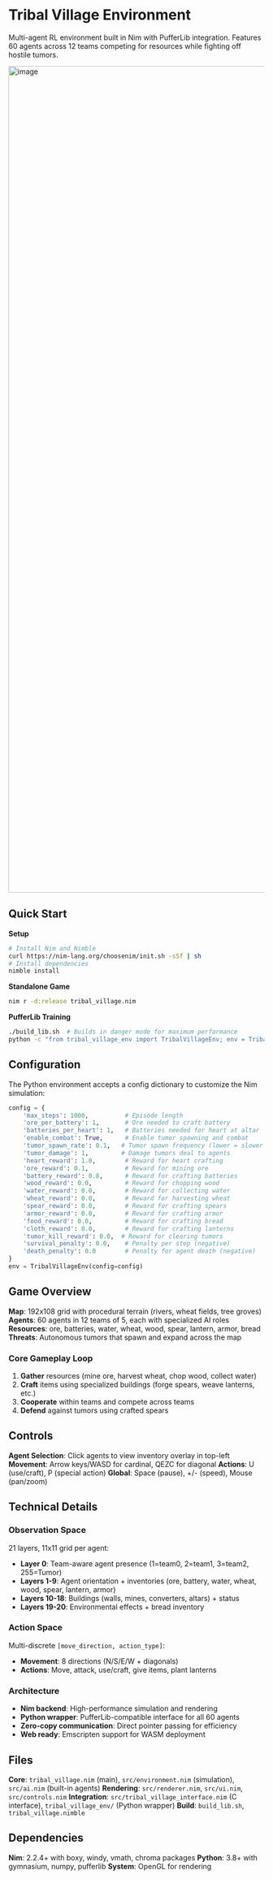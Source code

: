 # Tribal Village Environment

Multi-agent RL environment built in Nim with PufferLib integration. Features 60 agents across 12 teams competing for resources while fighting off hostile tumors.

<img width="2742" height="1628" alt="image" src="https://github.com/user-attachments/assets/a5992e9d-abdd-4d8b-ab83-efabd90e2bd5" />

## Quick Start

**Setup**
```bash
# Install Nim and Nimble
curl https://nim-lang.org/choosenim/init.sh -sSf | sh
# Install dependencies
nimble install
```

**Standalone Game**
```bash
nim r -d:release tribal_village.nim
```

**PufferLib Training**
```bash
./build_lib.sh  # Builds in danger mode for maximum performance
python -c "from tribal_village_env import TribalVillageEnv; env = TribalVillageEnv()"
```

## Configuration

The Python environment accepts a config dictionary to customize the Nim simulation:

```python
config = {
    'max_steps': 1000,          # Episode length
    'ore_per_battery': 1,       # Ore needed to craft battery
    'batteries_per_heart': 1,   # Batteries needed for heart at altar
    'enable_combat': True,      # Enable tumor spawning and combat
    'tumor_spawn_rate': 0.1,   # Tumor spawn frequency (lower = slower spawns)
    'tumor_damage': 1,         # Damage tumors deal to agents
    'heart_reward': 1.0,        # Reward for heart crafting
    'ore_reward': 0.1,          # Reward for mining ore
    'battery_reward': 0.8,      # Reward for crafting batteries
    'wood_reward': 0.0,         # Reward for chopping wood
    'water_reward': 0.0,        # Reward for collecting water
    'wheat_reward': 0.0,        # Reward for harvesting wheat
    'spear_reward': 0.0,        # Reward for crafting spears
    'armor_reward': 0.0,        # Reward for crafting armor
    'food_reward': 0.0,         # Reward for crafting bread
    'cloth_reward': 0.0,        # Reward for crafting lanterns
    'tumor_kill_reward': 0.0,  # Reward for clearing tumors
    'survival_penalty': 0.0,    # Penalty per step (negative)
    'death_penalty': 0.0        # Penalty for agent death (negative)
}
env = TribalVillageEnv(config=config)
```

## Game Overview

**Map**: 192x108 grid with procedural terrain (rivers, wheat fields, tree groves)
**Agents**: 60 agents in 12 teams of 5, each with specialized AI roles
**Resources**: ore, batteries, water, wheat, wood, spear, lantern, armor, bread
**Threats**: Autonomous tumors that spawn and expand across the map

### Core Gameplay Loop
1. **Gather** resources (mine ore, harvest wheat, chop wood, collect water)
2. **Craft** items using specialized buildings (forge spears, weave lanterns, etc.)
3. **Cooperate** within teams and compete across teams
4. **Defend** against tumors using crafted spears

## Controls

**Agent Selection**: Click agents to view inventory overlay in top-left
**Movement**: Arrow keys/WASD for cardinal, QEZC for diagonal
**Actions**: U (use/craft), P (special action)
**Global**: Space (pause), +/- (speed), Mouse (pan/zoom)

## Technical Details

### Observation Space
21 layers, 11x11 grid per agent:
- **Layer 0**: Team-aware agent presence (1=team0, 2=team1, 3=team2, 255=Tumor)
- **Layers 1-9**: Agent orientation + inventories (ore, battery, water, wheat, wood, spear, lantern, armor)
- **Layers 10-18**: Buildings (walls, mines, converters, altars) + status
- **Layers 19-20**: Environmental effects + bread inventory

### Action Space
Multi-discrete `[move_direction, action_type]`:
- **Movement**: 8 directions (N/S/E/W + diagonals)
- **Actions**: Move, attack, use/craft, give items, plant lanterns

### Architecture
- **Nim backend**: High-performance simulation and rendering
- **Python wrapper**: PufferLib-compatible interface for all 60 agents
- **Zero-copy communication**: Direct pointer passing for efficiency
- **Web ready**: Emscripten support for WASM deployment

## Files

**Core**: `tribal_village.nim` (main), `src/environment.nim` (simulation), `src/ai.nim` (built-in agents)
**Rendering**: `src/renderer.nim`, `src/ui.nim`, `src/controls.nim`
**Integration**: `src/tribal_village_interface.nim` (C interface), `tribal_village_env/` (Python wrapper)
**Build**: `build_lib.sh`, `tribal_village.nimble`

## Dependencies

**Nim**: 2.2.4+ with boxy, windy, vmath, chroma packages
**Python**: 3.8+ with gymnasium, numpy, pufferlib
**System**: OpenGL for rendering
